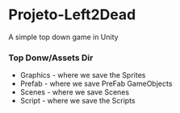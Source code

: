 # Projeto-Left2Dead
A simple top down game in Unity




<h3> Top Donw/Assets Dir </h3>
<ul>
  <li> Graphics - where we save the Sprites  </li>
  <li> Prefab - where we save PreFab GameObjects  </li>
  <li> Scenes - where we save Scenes  </li>
  <li> Script - where we save the Scripts  </li>
</ul>
  
